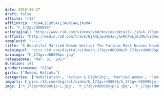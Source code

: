 ```yaml
---
date: 2018-10-27
draft: false
affsite: "r18"
afflinkr18: "NjA4LjEuMS4xLjAuMC4wLjAuMA"
url: "h_173gvrd00096"
urloriginal: "http://www.r18.com/videos/vod/movies/detail/-/id=h_173gvrd00096"
urlfinal: "http://media.r18.com/track/NjA4LjEuMS4xLjAuMC4wLjAuMA/videos/vod/movies/detail/-/id=h_173gvrd00096"
samplevid: "----"
title: "A Beautiful Married Woman Warrior The Furious Mask Nozomi Hazuki"
mainimgurl: "pics.r18.com/digital/video/h_173gvrd00096/h_173gvrd00096ps.jpg"
mainimgs: "h_173gvrd00096ps.jpg"
releasedate: "Mar. 01, 2017"
duration: 141
productioncomp: "GIGA"
girls: ['Nozomi Hatzuki']
categories: ['Humiliation', 'Action & Fighting', 'Married Woman', 'Female Soldier', 'Featured Actress', 'Special Effects']
imgurls: ['pics.r18.com/digital/video/h_173gvrd00096/h_173gvrd00096jp-1.jpg', 'pics.r18.com/digital/video/h_173gvrd00096/h_173gvrd00096jp-2.jpg', 'pics.r18.com/digital/video/h_173gvrd00096/h_173gvrd00096jp-3.jpg', 'pics.r18.com/digital/video/h_173gvrd00096/h_173gvrd00096jp-4.jpg', 'pics.r18.com/digital/video/h_173gvrd00096/h_173gvrd00096jp-5.jpg', 'pics.r18.com/digital/video/h_173gvrd00096/h_173gvrd00096jp-6.jpg', 'pics.r18.com/digital/video/h_173gvrd00096/h_173gvrd00096jp-7.jpg', 'pics.r18.com/digital/video/h_173gvrd00096/h_173gvrd00096jp-8.jpg', 'pics.r18.com/digital/video/h_173gvrd00096/h_173gvrd00096jp-9.jpg', 'pics.r18.com/digital/video/h_173gvrd00096/h_173gvrd00096jp-10.jpg', 'pics.r18.com/digital/video/h_173gvrd00096/h_173gvrd00096jp-11.jpg', 'pics.r18.com/digital/video/h_173gvrd00096/h_173gvrd00096jp-12.jpg', 'pics.r18.com/digital/video/h_173gvrd00096/h_173gvrd00096jp-13.jpg', 'pics.r18.com/digital/video/h_173gvrd00096/h_173gvrd00096jp-14.jpg', 'pics.r18.com/digital/video/h_173gvrd00096/h_173gvrd00096jp-15.jpg', 'pics.r18.com/digital/video/h_173gvrd00096/h_173gvrd00096jp-16.jpg', 'pics.r18.com/digital/video/h_173gvrd00096/h_173gvrd00096jp-17.jpg', 'pics.r18.com/digital/video/h_173gvrd00096/h_173gvrd00096jp-18.jpg', 'pics.r18.com/digital/video/h_173gvrd00096/h_173gvrd00096jp-19.jpg', 'pics.r18.com/digital/video/h_173gvrd00096/h_173gvrd00096jp-20.jpg']
imgs: ['h_173gvrd00096jp-1.jpg', 'h_173gvrd00096jp-2.jpg', 'h_173gvrd00096jp-3.jpg', 'h_173gvrd00096jp-4.jpg', 'h_173gvrd00096jp-5.jpg', 'h_173gvrd00096jp-6.jpg', 'h_173gvrd00096jp-7.jpg', 'h_173gvrd00096jp-8.jpg', 'h_173gvrd00096jp-9.jpg', 'h_173gvrd00096jp-10.jpg', 'h_173gvrd00096jp-11.jpg', 'h_173gvrd00096jp-12.jpg', 'h_173gvrd00096jp-13.jpg', 'h_173gvrd00096jp-14.jpg', 'h_173gvrd00096jp-15.jpg', 'h_173gvrd00096jp-16.jpg', 'h_173gvrd00096jp-17.jpg', 'h_173gvrd00096jp-18.jpg', 'h_173gvrd00096jp-19.jpg', 'h_173gvrd00096jp-20.jpg']
---
```

